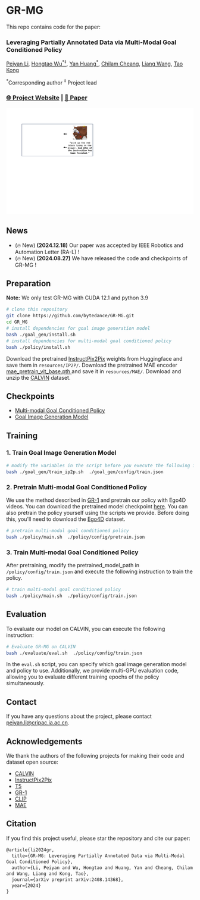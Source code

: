 <h1>GR-MG</h1>

This repo contains code for the paper:
### Leveraging Partially Annotated Data via Multi-Modal Goal Conditioned Policy

[Peiyan Li](https://github.com/LPY1219), [Hongtao Wu<sup>\*‡</sup>](https://scholar.google.com/citations?hl=zh-CN&user=7u0TYgIAAAAJ&view_op=list_works&sortby=pubdate), [Yan Huang<sup>\*</sup>](https://yanrockhuang.github.io/), [Chilam Cheang](https://github.com/bytedance/GR-MG/tree/main), [Liang Wang](https://scholar.google.com/citations?hl=zh-CN&user=8kzzUboAAAAJ&view_op=list_works&sortby=pubdate), [Tao Kong](https://www.taokong.org/)

<sup>*</sup>Corresponding author   <sup>‡</sup> Project lead

### [🌐 Project Website](https://gr-mg.github.io/) | [📄 Paper](https://arxiv.org/abs/2408.14368)


<p align="center">
  <img src="media/model.gif" alt="Model Gif" width="600"/>
</p>


## News
- (🔥 New) **(2024.12.18)** Our paper was accepted by IEEE Robotics and Automation Letter (RA-L) !
- (🔥 New) **(2024.08.27)** We have released the code and checkpoints of GR-MG !
## Preparation
**Note:** We only test GR-MG with CUDA 12.1 and python 3.9

```bash
# clone this repository
git clone https://github.com/bytedance/GR-MG.git
cd GR_MG
# install dependencies for goal image generation model
bash ./goal_gen/install.sh
# install dependencies for multi-modal goal conditioned policy
bash ./policy/install.sh
```
Download the pretrained [InstructPix2Pix](https://huggingface.co/timbrooks/instruct-pix2pix) weights from Huggingface and save them in `resources/IP2P/`. 
Download the pretrained MAE encoder [mae_pretrain_vit_base.pth ](https://dl.fbaipublicfiles.com/mae/pretrain/mae_pretrain_vit_base.pth) and save it in `resources/MAE/`.
Download and unzip the [CALVIN](https://github.com/mees/calvin) dataset. 


## Checkpoints
- [Multi-modal Goal Conditioned Policy](https://lf-robot-opensource.bytetos.com/obj/lab-robot-public/gr_mg_release/epoch=47-step=83712.ckpt)
- [Goal Image Generation Model](https://lf-robot-opensource.bytetos.com/obj/lab-robot-public/gr_mg_release/goal_gen.ckpt)


## Training

### 1. Train Goal Image Generation Model
```bash
# modify the variables in the script before you execute the following instruction
bash ./goal_gen/train_ip2p.sh  ./goal_gen/config/train.json
```
### 2. Pretrain Multi-modal Goal Conditioned Policy
We use the method described in [GR-1](https://arxiv.org/abs/2312.13139) and pretrain our policy with Ego4D videos. You can download the pretrained model checkpoint [here](https://lf-robot-opensource.bytetos.com/obj/lab-robot-public/gr_mg_release/pretrained.pt). You can also pretrain the policy yourself using the scripts we provide. Before doing this, you'll need to download the [Ego4D](https://ego4d-data.org/) dataset.

```bash
# pretrain multi-modal goal conditioned policy
bash ./policy/main.sh  ./policy/config/pretrain.json
```
### 3. Train Multi-modal Goal Conditioned Policy
After pretraining, modify the pretrained_model_path in  `/policy/config/train.json` and execute the following instruction to train the policy.
```bash
# train multi-modal goal conditioned policy
bash ./policy/main.sh  ./policy/config/train.json
```


## Evaluation
To evaluate our model on CALVIN, you can execute the following instruction:
```bash
# Evaluate GR-MG on CALVIN
bash ./evaluate/eval.sh  ./policy/config/train.json
```
In the `eval.sh` script, you can specify which goal image generation model and policy to use. Additionally, we provide multi-GPU evaluation code, allowing you to evaluate different training epochs of the policy simultaneously.


## Contact
If you have any questions about the project, please contact peiyan.li@cripac.ia.ac.cn.


## Acknowledgements

We thank the authors of the following projects for making their code and dataset open source:

- [CALVIN](https://github.com/mees/calvin)
- [InstructPix2Pix](https://github.com/timothybrooks/instruct-pix2pix)
- [T5](https://github.com/google-research/text-to-text-transfer-transformer)
- [GR-1](https://github.com/bytedance/GR-1)
- [CLIP](https://github.com/openai/CLIP)
- [MAE](https://github.com/facebookresearch/mae)

## Citation

If you find this project useful, please star the repository and cite our paper:
```
@article{li2024gr,
  title={GR-MG: Leveraging Partially Annotated Data via Multi-Modal Goal Conditioned Policy},
  author={Li, Peiyan and Wu, Hongtao and Huang, Yan and Cheang, Chilam and Wang, Liang and Kong, Tao},
  journal={arXiv preprint arXiv:2408.14368},
  year={2024}
}
```
